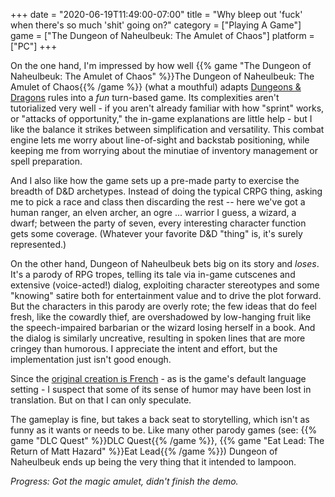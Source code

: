 +++
date = "2020-06-19T11:49:00-07:00"
title = "Why bleep out 'fuck' when there's so much 'shit' going on?"
category = ["Playing A Game"]
game = ["The Dungeon of Naheulbeuk: The Amulet of Chaos"]
platform = ["PC"]
+++

On the one hand, I'm impressed by how well {{% game "The Dungeon of Naheulbeuk: The Amulet of Chaos" %}}The Dungeon of Naheulbeuk: The Amulet of Chaos{{% /game %}} (what a mouthful) adapts <a href="https://en.wikipedia.org/wiki/Editions_of_Dungeons_%26_Dragons#Dungeons_&_Dragons_5th_edition">Dungeons & Dragons</a> rules into a <i>fun</i> turn-based game.  Its complexities aren't tutorialized very well - if you aren't already familiar with how "sprint" works, or "attacks of opportunity," the in-game explanations are little help - but I like the balance it strikes between simplification and versatility.  This combat engine lets me worry about line-of-sight and backstab positioning, while keeping me from worrying about the minutiae of inventory management or spell preparation.

And I also like how the game sets up a pre-made party to exercise the breadth of D&D archetypes.  Instead of doing the typical CRPG thing, asking me to pick a race and class then discarding the rest -- here we've got a human ranger, an elven archer, an ogre ... warrior I guess, a wizard, a dwarf; between the party of seven, every interesting character function gets some coverage.  (Whatever your favorite D&D "thing" is, it's surely represented.)

On the other hand, Dungeon of Naheulbeuk bets big on its story and <i>loses</i>.  It's a parody of RPG tropes, telling its tale via in-game cutscenes and extensive (voice-acted!) dialog, exploiting character stereotypes and some "knowing" satire both for entertainment value and to drive the plot forward.  But the characters in this parody are overly rote; the few ideas that do feel fresh, like the cowardly thief, are overshadowed by low-hanging fruit like the speech-impaired barbarian or the wizard losing herself in a book.  And the dialog is similarly uncreative, resulting in spoken lines that are more cringey than humorous.  I appreciate the intent and effort, but the implementation just isn't good enough.

Since the <a href="https://en.wikipedia.org/wiki/Le_donjon_de_Naheulbeuk">original creation is French</a> - as is the game's default language setting - I suspect that some of its sense of humor may have been lost in translation.  But on that I can only speculate.

The gameplay is fine, but takes a back seat to storytelling, which isn't as funny as it wants or needs to be.  Like many other parody games (see: {{% game "DLC Quest" %}}DLC Quest{{% /game %}}, {{% game "Eat Lead: The Return of Matt Hazard" %}}Eat Lead{{% /game %}}) Dungeon of Naheulbeuk ends up being the very thing that it intended to lampoon.

<i>Progress: Got the magic amulet, didn't finish the demo.</i>
